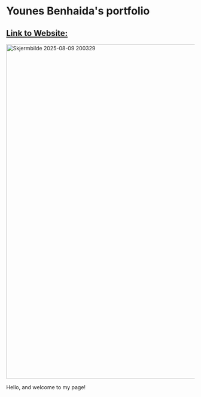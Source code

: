 # Younes Benhaida's portfolio
## [Link to Website: ](https://younes2808.github.io/AppleLandingPage/)
<img width="1901" height="894" alt="Skjermbilde 2025-08-09 200329" src="https://github.com/user-attachments/assets/d96ad09f-e37e-489a-bb28-b7841ab94995" />


Hello, and welcome to my page!
